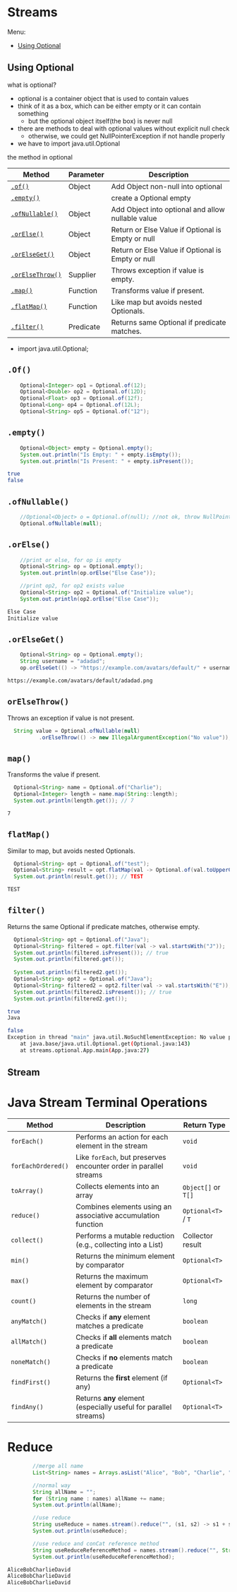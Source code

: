 # Streams

Menu:

- [Using Optional](#using-optional)

## Using Optional

what is optional?

- optional is a container object that is used to contain values
- think of it as a box, which can be either empty or it can contain something
    - but the optional object itself(the box) is never null
- there are methods to deal with optional values without explicit null check
    - otherwise, we could get NullPointerException if not handle properly
- we have to import java.util.Optional

the method in optional

| Method                           | Parameter | Description                                       |                                                                
|----------------------------------|-----------|---------------------------------------------------|
| [`.of()`](#of)                   | Object    | Add Object non-null into optional                 |
| [`.empty()`](#empty)             |           | create a Optional empty                           |
| [`.ofNullable()`](#ofNullable)   | Object    | Add Object into optional and allow nullable value |
| [`.orElse()`](#orElse)           | Object    | Return or Else Value if Optional is Empty or null |
| [`.orElseGet()`](#orElseGet)     | Object    | Return or Else Value if Optional is Empty or null |
| [`.orElseThrow()`](#orelsethrow) | Supplier  | Throws exception if value is empty.               |                                       |
| [`.map()`](#map)                 | Function  | Transforms value if present.                      |                                       |
| [`.flatMap()`](#flatmap)         | Function  | Like map but avoids nested Optionals.             |                                       |
| [`.filter()`](#filter)           | Predicate | Returns same Optional if predicate matches.       |                                       |

- import java.util.Optional;

## `.Of()`

```java
    Optional<Integer> op1 = Optional.of(12);
    Optional<Double> op2 = Optional.of(12D);
    Optional<Float> op3 = Optional.of(12f);
    Optional<Long> op4 = Optional.of(12L);
    Optional<String> op5 = Optional.of("12");

```

## `.empty()`

```java
    Optional<Object> empty = Optional.empty();
    System.out.println("Is Empty: " + empty.isEmpty());
    System.out.println("Is Present: " + empty.isPresent());
```

```bash
true
false
```

## `.ofNullable()`

```java
    //Optional<Object> o = Optional.of(null); //not ok, throw NullPointerException
    Optional.ofNullable(null);

```

## `.orElse()`

```java
    //print or else, for op is empty
    Optional<String> op = Optional.empty();
    System.out.println(op.orElse("Else Case"));

    //print op2, for op2 exists value
    Optional<String> op2 = Optional.of("Initialize value");
    System.out.println(op2.orElse("Else Case"));
```

```bash
Else Case
Initialize value
```

## `.orElseGet()`

```java
    Optional<String> op = Optional.empty();
    String username = "adadad";
    op.orElseGet(() -> "https://example.com/avatars/default/" + username + ".png");

```

```bash
https://example.com/avatars/default/adadad.png
```

## `orElseThrow()`

Throws an exception if value is not present.

```java
  String value = Optional.ofNullable(null)
          .orElseThrow(() -> new IllegalArgumentException("No value"));
```

## `map()`

Transforms the value if present.

```java
  Optional<String> name = Optional.of("Charlie");
  Optional<Integer> length = name.map(String::length);
  System.out.println(length.get()); // 7
```
```bash
7
```

## `flatMap()`

Similar to map, but avoids nested Optionals.

```java
  Optional<String> opt = Optional.of("test");
  Optional<String> result = opt.flatMap(val -> Optional.of(val.toUpperCase()));
  System.out.println(result.get()); // TEST
```
```bash
TEST
```

## `filter()`

Returns the same Optional if predicate matches, otherwise empty.

```java
  Optional<String> opt = Optional.of("Java");
  Optional<String> filtered = opt.filter(val -> val.startsWith("J"));
  System.out.println(filtered.isPresent()); // true
  System.out.println(filtered.get());
  
  System.out.println(filtered2.get()); 
  Optional<String> opt2 = Optional.of("Java");
  Optional<String> filtered2 = opt2.filter(val -> val.startsWith("E"));
  System.out.println(filtered2.isPresent()); // true
  System.out.println(filtered2.get());
```
```bash
true
Java

false
Exception in thread "main" java.util.NoSuchElementException: No value present
	at java.base/java.util.Optional.get(Optional.java:143)
	at streams.optional.App.main(App.java:27)

```

## Stream 

# Java Stream Terminal Operations

| Method             | Description                                                       | Return Type         |
|--------------------|-------------------------------------------------------------------|---------------------|
| `forEach()`        | Performs an action for each element in the stream                 | `void`              |
| `forEachOrdered()` | Like `forEach`, but preserves encounter order in parallel streams | `void`              |
| `toArray()`        | Collects elements into an array                                   | `Object[]` or `T[]` |
| `reduce()`         | Combines elements using an associative accumulation function      | `Optional<T>` / `T` |
| `collect()`        | Performs a mutable reduction (e.g., collecting into a List)       | Collector result    |
| `min()`            | Returns the minimum element by comparator                         | `Optional<T>`       |
| `max()`            | Returns the maximum element by comparator                         | `Optional<T>`       |
| `count()`          | Returns the number of elements in the stream                      | `long`              |
| `anyMatch()`       | Checks if **any** element matches a predicate                     | `boolean`           |
| `allMatch()`       | Checks if **all** elements match a predicate                      | `boolean`           |
| `noneMatch()`      | Checks if **no** elements match a predicate                       | `boolean`           |
| `findFirst()`      | Returns the **first** element (if any)                            | `Optional<T>`       |
| `findAny()`        | Returns **any** element (especially useful for parallel streams)  | `Optional<T>`       |



# Reduce 
```java
        //merge all name
        List<String> names = Arrays.asList("Alice", "Bob", "Charlie", "David");

        //normal way
        String allName = "";
        for (String name : names) allName += name;
        System.out.println(allName);

        //use reduce
        String useReduce = names.stream().reduce("", (s1, s2) -> s1 + s2);
        System.out.println(useReduce);

        //use reduce and conCat reference method
        String useReduceReferenceMethod = names.stream().reduce("", String::concat);
        System.out.println(useReduceReferenceMethod);
```
```bash
AliceBobCharlieDavid
AliceBobCharlieDavid
AliceBobCharlieDavid
```